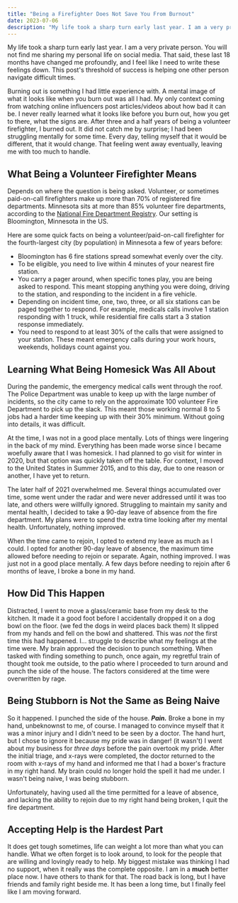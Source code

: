 ```yaml
---
title: "Being a Firefighter Does Not Save You From Burnout"
date: 2023-07-06
description: "My life took a sharp turn early last year. I am a very private person. You will not find me sharing my personal life on social media. That said, these last 18 months have changed me profoundly, and I feel like I need to write these feelings down."
---
```


My life took a sharp turn early last year. I am a very private person. You will not find me sharing my personal life on social media. That said, these last 18 months have changed me profoundly, and I feel like I need to write these feelings down. This post's threshold of success is helping one other person navigate difficult times.

Burning out is something I had little experience with. A mental image of what it looks like when you burn out was all I had. My only context coming from watching online influencers post articles/videos about how bad it can be. I never really learned what it looks like before you burn out, how you get to there, what the signs are. After three and a half years of being a volunteer firefighter, I burned out. It did not catch me by surprise; I had been struggling mentally for some time. Every day, telling myself that it would be different, that it would change. That feeling went away eventually, leaving me with too much to handle.

## What Being a Volunteer Firefighter Means

Depends on where the question is being asked. Volunteer, or sometimes paid-on-call firefighters make up more than 70% of registered fire departments. Minnesota sits at more than 85% volunteer fire departments, according to the [National Fire Department Registry](https://apps.usfa.fema.gov/registry/summary). Our setting is Bloomington, Minnesota in the US.

Here are some quick facts on being a volunteer/paid-on-call firefighter for the fourth-largest city (by population) in Minnesota a few of years before:

- Bloomington has 6 fire stations spread somewhat evenly over the city.
- To be eligible, you need to live within 4 minutes of your nearest fire station.
- You carry a pager around, when specific tones play, you are being asked to respond. This meant stopping anything you were doing, driving to the station, and responding to the incident in a fire vehicle.
- Depending on incident time, one, two, three, or all six stations can be paged together to respond. For example, medicals calls involve 1 station responding with 1 truck, while residential fire calls start a 3 station response immediately.
- You need to respond to at least 30% of the calls that were assigned to your station. These meant emergency calls during your work hours, weekends, holidays count against you.

## Learning What Being Homesick Was All About

During the pandemic, the emergency medical calls went through the roof. The Police Department was unable to keep up with the large number of incidents, so the city came to rely on the approximate 100 volunteer Fire Department to pick up the slack. This meant those working normal 8 to 5 jobs had a harder time keeping up with their 30% minimum. Without going into details, it was difficult.

At the time, I was not in a good place mentally. Lots of things were lingering in the back of my mind. Everything has been made worse since I became woefully aware that I was homesick. I had planned to go visit for winter in 2020, but that option was quickly taken off the table. For context, I moved to the United States in Summer 2015, and to this day, due to one reason or another, I have yet to return.

The later half of 2021 overwhelmed me. Several things accumulated over time, some went under the radar and were never addressed until it was too late, and others were willfully ignored. Struggling to maintain my sanity and mental health, I decided to take a 90-day leave of absence from the fire department. My plans were to spend the extra time looking after my mental health. Unfortunately, nothing improved.

When the time came to rejoin, I opted to extend my leave as much as I could. I opted for another 90-day leave of absence, the maximum time allowed before needing to rejoin or separate. Again, nothing improved. I was just not in a good place mentally. A few days before needing to rejoin after 6 months of leave, I broke a bone in my hand.

## How Did This Happen

Distracted, I went to move a glass/ceramic base from my desk to the kitchen. It made it a good foot before I accidentally dropped it on a dog bowl on the floor. (we fed the dogs in weird places back them) It slipped from my hands and fell on the bowl and shattered. This was _not_ the first time this had happened. I… struggle to describe what my feelings at the time were. My brain approved the decision to punch something. When tasked with finding something to punch, once again, my regretful train of thought took me outside, to the patio where I proceeded to turn around and punch the side of the house. The factors considered at the time were overwritten by rage.

## Being Stubborn is Not the Same as Being Naive

So it happened. I punched the side of the house. _**Pain.**_ Broke a bone in my hand, unbeknownst to me, of course. I managed to convince myself that it was a minor injury and I didn't need to be seen by a doctor. The hand hurt, but I chose to ignore it because my pride was in danger! (it wasn't) I went about my business for _three days_ before the pain overtook my pride. After the initial triage, and x-rays were completed, the doctor returned to the room with x-rays of my hand and informed me that I had a boxer's fracture in my right hand. My brain could no longer hold the spell it had me under. I wasn't being naive, I was being stubborn.

Unfortunately, having used all the time permitted for a leave of absence, and lacking the ability to rejoin due to my right hand being broken, I quit the fire department.

## Accepting Help is the Hardest Part

It does get tough sometimes, life can weight a lot more than what you can handle. What we often forget is to look around, to look for the people that are willing and lovingly ready to help. My biggest mistake was thinking I had no support, when it really was the complete opposite. I am in a **much** better place now. I have others to thank for that. The road back is long, but I have friends and family right beside me. It has been a long time, but I finally feel like I am moving forward.
